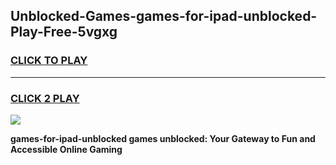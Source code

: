 
## Unblocked-Games-games-for-ipad-unblocked-Play-Free-5vgxg
<h3>
<a href="https://premium76.site?title=games-for-ipad-unblocked&ref=19M">CLICK TO PLAY</a></h3>
<hr>

<h3>
<a href="https://premium76.site?title=games-for-ipad-unblocked&ref=19M">CLICK 2 PLAY</a>
  
</h3>

<a href="https://premium76.site?title=games-for-ipad-unblocked&ref=19M"><img src="https://clearcache.store/games.png"></a>


**games-for-ipad-unblocked games unblocked: Your Gateway to Fun and Accessible Online Gaming**
